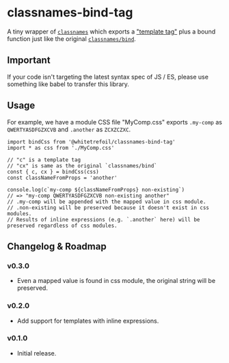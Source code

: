 classnames-bind-tag
=====================================================

A tiny wrapper of [`classnames`](https://github.com/JedWatson/classnames) which exports a ["template tag"](https://developer.mozilla.org/en-US/docs/Web/JavaScript/Reference/Template_literals#Tagged_templates) plus a bound function just like the original [`classnames/bind`](https://github.com/JedWatson/classnames#alternate-bind-version-for-css-modules).

Important
---------

If your code isn't targeting the latest syntax spec of JS / ES,
please use something like babel to transfer this library.

Usage
-----

For example, we have a module CSS file "MyComp.css" exports `.my-comp` as `QWERTYASDFGZXCVB` and `.another` as `ZCXZCZXC`.

```tsx
import bindCss from '@whitetrefoil/classnames-bind-tag'
import * as css from './MyComp.css'

// "c" is a template tag
// "cx" is same as the original `classnames/bind`
const { c, cx } = bindCss(css)
const classNameFromProps = 'another'

console.log(c`my-comp ${classNameFromProps} non-existing`)
// => "my-comp QWERTYASDFGZXCVB non-existing another"
// .my-comp will be appended with the mapped value in css module.
// .non-existing will be preserved because it doesn't exist in css modules.
// Results of inline expressions (e.g. `.another` here) will be preserved regardless of css modules.
```

Changelog & Roadmap
-------------------

### v0.3.0

* Even a mapped value is found in css module, the original string will be preserved.

### v0.2.0

* Add support for templates with inline expressions.

### v0.1.0

* Initial release.
